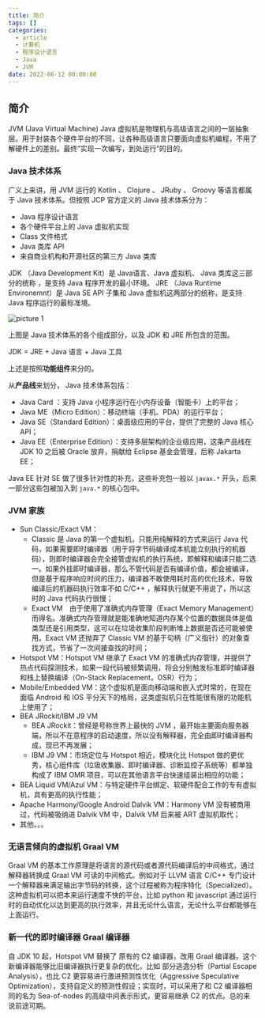 ```yaml
---
title: 简介
tags: []
categories:
  - article
  - 计算机
  - 程序设计语言
  - Java
  - JVM
date: 2022-06-12 00:00:00
---
```


## 简介

JVM (Java Virtual Machine) Java 虚拟机是物理机与高级语言之间的一层抽象层。用于封装各个硬件平台的不同，让各种高级语言只要面向虚拟机编程，不用了解硬件上的差别。最终“实现一次编写，到处运行”的目的。

### Java 技术体系

广义上来讲，用 JVM 运行的 Kotlin 、 Clojure 、 JRuby 、 Groovy 等语言都属于 Java 技术体系。但按照 JCP 官方定义的 Java 技术体系分为：

- Java 程序设计语言
- 各个硬件平台上的 Java 虚拟机实现
- Class 文件格式
- Java 类库 API
- 来自商业机构和开源社区的第三方 Java 类库

JDK （Java Development Kit）是 Java语言、Java 虚拟机、 Java 类库这三部分的统称 ，是支持 Java 程序开发的最小环境。
JRE （Java Runtime  Environemnt）是 Java SE API 子集和 Java 虚拟机这两部分的统称，是支持 Java 程序运行的最标准境。

![picture 1](../../../../../assets/%E7%A8%8B%E5%BA%8F%E8%AE%BE%E8%AE%A1%E8%AF%AD%E8%A8%80/Java/JVM/%E7%AE%80%E4%BB%8B/0a5ca6d1e78d45da31077e5cb7e30cbb5c88d91dff7141432d90f9128133eeec.png)  

上图是 Java 技术体系的各个组成部分，以及 JDK 和 JRE 所包含的范围。

JDK = JRE + Java 语言 + Java 工具

上述是按照**功能组件**来分的。

从**产品线**来划分， Java 技术体系包括：

- Java Card ：支持 Java 小程序运行在小内存设备（智能卡）上的平台；
- Java ME（Micro Edition）：移动终端（手机、PDA）的运行平台；
- Java SE（Standard Edition）：桌面级应用的平台，提供了完整的 Java 核心 API；
- Java EE（Enterprise Edition）：支持多层架构的企业级应用，这条产品线在 JDK 10 之后被 Oracle 放弃，捐献给 Eclipse 基金会管理，后称 Jakarta EE；

Java EE 针对 SE 做了很多针对性的补充，这些补充包一般以 `javax.*` 开头，后来一部分这些包被加入到 `java.*` 的核心包中。

### JVM 家族

- Sun Classic/Exact VM：
  - Classic 是 Java 的第一个虚拟机，只能用纯解释的方式来运行 Java 代码，如果需要即时编译器（用于将字节码编译成本机能立刻执行的机器码），则即时编译器会完全接管虚拟机的执行系统，即解释和编译只能二选一。如果外挂即时编译器，那么不管代码是否有编译价值，都会被编译，但是基于程序响应时间的压力，编译器不敢使用耗时高的优化技术，导致编译后的机器码执行效率不如 C/C++ ，解释执行就更不用说了，所以这时的 Java 代码执行很慢；
  - Exact VM　由于使用了准确式内存管理（Exact Memory Management）而得名。准确式内存管理就是能准确地知道内存某个位置的数据具体是值类型还是引用类型，这可以在垃圾收集阶段判断堆上数据是否还可能被使用。Exact VM 还抛弃了 Classic VM 的基于句柄（广义指针）的对象查找方式，节省了一次间接查找的时间；
- Hotspot VM：Hotspot VM 继承了 Exact VM 的准确式内存管理，并提供了热点代码探测技术，如果一段代码被频繁调用，将会分别触发标准即时编译器和栈上替换编译（On-Stack Replacement，OSR）行为；
- Mobile/Embedded VM：这个虚拟机是面向移动端和嵌入式时常的，在现在面临 Android 和 IOS 平分天下的格局，这类虚拟机只在性能很有限的功能机上使用了；
- BEA JRockit/IBM J9 VM
  - BEA JRockit：曾经是号称世界上最快的 JVM ，最开始主要面向服务器端，所以不在意程序的启动速度，所以没有解释器，完全由即时编译器构成，现已不再发展；
  - IBM J9 VM：市场定位与 Hotspot 相近，模块化比 Hotspot 做的更优秀，核心组件库（垃圾收集器、即时编译器、诊断监控子系统等）都单独构成了 IBM OMR 项目，可以在其他语言平台快速组装出相应的功能；
- BEA Liquid VM/Azul VM：与特定硬件平台绑定、软硬件配合工作的专有虚拟机，具有更高的执行性能；
- Apache Harmony/Google Android Dalvik VM：Harmony VM 没有被商用过，代码被吸纳进 Dalvik VM 中，Dalvik VM 后来被 ART 虚拟机取代；
- 其他。。。

### 无语言倾向的虚拟机 Graal VM

Graal VM 的基本工作原理是将语言的源代码或者源代码编译后的中间格式，通过解释器转换成 Graal VM 可读的中间格式。例如对于 LLVM 语言 C/C++ 专门设计一个解释器来满足输出字节码的转换，这个过程被称为程序特化（Specialized）。这种虚拟机可以把本来运行速度不快的平台，比如 python 和 javascript 通过运行时的自动优化以达到更高的执行效率，并且无论什么语言，无论什么平台都能够在上面运行。

### 新一代的即时编译器 Graal 编译器

自 JDK 10 起，Hotspot VM 替换了 原有的 C2 编译器，改用 Graal 编译器。这个新编译器能够比旧编译器执行更复杂的优化，比如 部分逃逸分析（Partial Escape Analysis），也比 C2 更容易进行激进预测性优化（Aggressive Speculative Optimization），支持自定义的预测性假设；实现时，可以采用了和 C2 编译器相同的名为 Sea-of-nodes 的高级中间表示形式，更容易继承 C2 的优点。总的来说前途可期。
